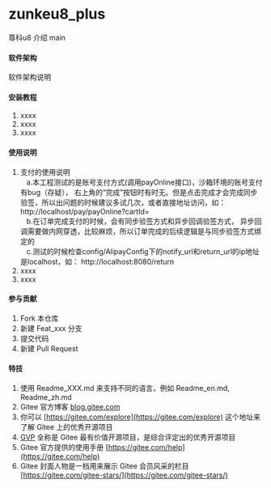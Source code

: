 # zunkeu8_plus

尊科u8 介绍
main

#### 软件架构
软件架构说明


#### 安装教程

1.  xxxx
2.  xxxx
3.  xxxx

#### 使用说明

1.  支付的使用说明<br/>
&nbsp;&nbsp;&nbsp;a.本工程测试的是账号支付方式(调用payOnline接口)，沙箱环境的账号支付有bug（存疑），
右上角的“完成”按钮时有时无。但是点击完成才会完成同步验签，所以出问题的时候建议多试几次，或者直接地址访问，如：
http://localhost/pay/payOnline?cartId=<br/>
&nbsp;&nbsp;&nbsp;b.在订单完成支付的时候，会有同步验签方式和异步回调验签方式，
异步回调需要做内网穿透，比较麻烦，所以订单完成的后续逻辑是与同步验签方式绑定的<br/>
&nbsp;&nbsp;&nbsp;c.测试的时候检查config/AlipayConfig下的notify_url和return_url的ip地址是localhost，如：
http://localhost:8080/return<br/>
2.  xxxx
3.  xxxx

#### 参与贡献

1.  Fork 本仓库
2.  新建 Feat_xxx 分支
3.  提交代码
4.  新建 Pull Request


#### 特技

1.  使用 Readme\_XXX.md 来支持不同的语言，例如 Readme\_en.md, Readme\_zh.md
2.  Gitee 官方博客 [blog.gitee.com](https://blog.gitee.com)
3.  你可以 [https://gitee.com/explore](https://gitee.com/explore) 这个地址来了解 Gitee 上的优秀开源项目
4.  [GVP](https://gitee.com/gvp) 全称是 Gitee 最有价值开源项目，是综合评定出的优秀开源项目
5.  Gitee 官方提供的使用手册 [https://gitee.com/help](https://gitee.com/help)
6.  Gitee 封面人物是一档用来展示 Gitee 会员风采的栏目 [https://gitee.com/gitee-stars/](https://gitee.com/gitee-stars/)
